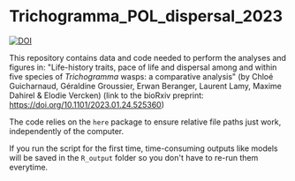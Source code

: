 # Trichogramma_POL_dispersal_2023

[![DOI](https://zenodo.org/badge/DOI/10.5281/zenodo.7544901.svg)](https://doi.org/10.5281/zenodo.7544901)

This repository contains data and code needed to perform the analyses and figures in: "Life-history traits, pace of life and dispersal among and within five species of *Trichogramma* wasps: a comparative analysis" (by Chloé Guicharnaud, Géraldine Groussier, Erwan Beranger, Laurent Lamy, Maxime Dahirel & Elodie Vercken)
(link to the bioRxiv preprint: https://doi.org/10.1101/2023.01.24.525360)

The code relies on the `here` package to ensure relative file paths just work, independently of the computer.

If you run the script for the first time, time-consuming outputs like models will be saved in the `R_output` folder so you don't have to re-run them everytime.
